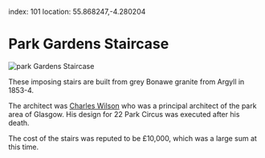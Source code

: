 index: 101
location: 55.868247,-4.280204

# Park Gardens Staircase

![park Gardens Staircase](park-gardens-staircase.jpg)

These imposing stairs are built from grey Bonawe granite from Argyll in 1853-4.

The architect was [Charles Wilson][1] who was a principal architect of the
park area of Glasgow. His design for 22 Park Circus was executed after his death.

The cost of the stairs was reputed to be £10,000, which was a large sum at
this time.

[1]: /wiki/Charles_Wilson_(Scottish_architect)